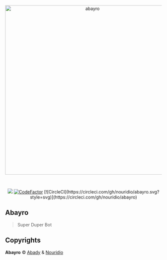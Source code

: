 <div align="center">
<p>
     <br />
<a href="https://abayro.xyz"><img src="https://i.imgur.com/910zKA7.png" width="546" alt="abayro">
</p>
    <br />
<p>
<a href="https://www.codacy.com?utm_source=github.com&amp;utm_medium=referral&amp;utm_content=abayro/abayro&amp;utm_campaign=Badge_Grade"><img src="https://api.codacy.com/project/badge/Grade/d2b9adf32ac14713801100bea16b53a4"/></a>
<a href="https://www.codefactor.io/repository/github/nouridio/abayro"><img src="https://www.codefactor.io/repository/github/nouridio/abayro/badge" alt="CodeFactor" /></a>
[![CircleCI](https://circleci.com/gh/nouridio/abayro.svg?style=svg)](https://circleci.com/gh/nouridio/abayro)
</p>
</div>

## Abayro
> Super Duper Bot

## Copyrights
**Abayro** © [Abady](https://github.com/Abady321x123) & [Nouridio](https://github.com/Nouridio)
